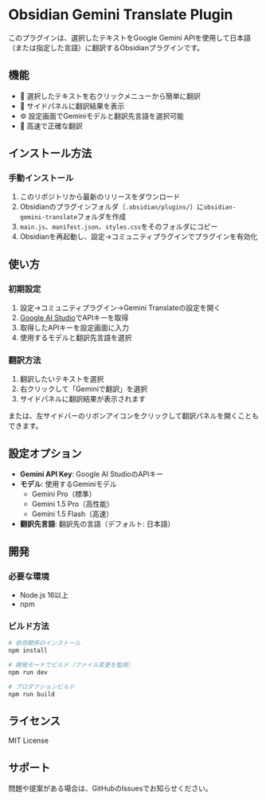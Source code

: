 # Obsidian Gemini Translate Plugin

このプラグインは、選択したテキストをGoogle Gemini APIを使用して日本語（または指定した言語）に翻訳するObsidianプラグインです。

## 機能

- 📝 選択したテキストを右クリックメニューから簡単に翻訳
- 🎯 サイドパネルに翻訳結果を表示
- ⚙️ 設定画面でGeminiモデルと翻訳先言語を選択可能
- 🚀 高速で正確な翻訳

## インストール方法

### 手動インストール

1. このリポジトリから最新のリリースをダウンロード
2. Obsidianのプラグインフォルダ（`.obsidian/plugins/`）に`obsidian-gemini-translate`フォルダを作成
3. `main.js`、`manifest.json`、`styles.css`をそのフォルダにコピー
4. Obsidianを再起動し、設定→コミュニティプラグインでプラグインを有効化

## 使い方

### 初期設定

1. 設定→コミュニティプラグイン→Gemini Translateの設定を開く
2. [Google AI Studio](https://makersuite.google.com/app/apikey)でAPIキーを取得
3. 取得したAPIキーを設定画面に入力
4. 使用するモデルと翻訳先言語を選択

### 翻訳方法

1. 翻訳したいテキストを選択
2. 右クリックして「Geminiで翻訳」を選択
3. サイドパネルに翻訳結果が表示されます

または、左サイドバーのリボンアイコンをクリックして翻訳パネルを開くこともできます。

## 設定オプション

- **Gemini API Key**: Google AI StudioのAPIキー
- **モデル**: 使用するGeminiモデル
  - Gemini Pro（標準）
  - Gemini 1.5 Pro（高性能）
  - Gemini 1.5 Flash（高速）
- **翻訳先言語**: 翻訳先の言語（デフォルト: 日本語）

## 開発

### 必要な環境

- Node.js 16以上
- npm

### ビルド方法

```bash
# 依存関係のインストール
npm install

# 開発モードでビルド（ファイル変更を監視）
npm run dev

# プロダクションビルド
npm run build
```

## ライセンス

MIT License

## サポート

問題や提案がある場合は、GitHubのIssuesでお知らせください。
